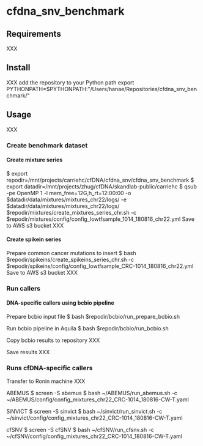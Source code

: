# cfdna_snv_benchmark

## Requirements

XXX

## Install

XXX
add the repository to your Python path
export PYTHONPATH=$PYTHONPATH:"/Users/hanae/Repositories/cfdna_snv_benchmark/"

## Usage

XXX

### Create benchmark dataset

#### Create mixture series

$ export repodir=/mnt/projects/carriehc/cfDNA/cfdna_snv/cfdna_snv_benchmark
$ export datadir=/mnt/projects/zhug/cfDNA/skandlab-public/carriehc
$ qsub -pe OpenMP 1 -l mem_free=12G,h_rt=12:00:00 -o $datadir/data/mixtures/mixtures_chr22/logs/ -e $datadir/data/mixtures/mixtures_chr22/logs/ $repodir/mixtures/create_mixtures_series_chr.sh -c $repodir/mixtures/config/config_lowtfsample_1014_180816_chr22.yml
Save to AWS s3 bucket
XXX

#### Create spikein series

Prepare common cancer mutations to insert
$ bash $repodir/spikeins/create_spikeins_series_chr.sh -c $repodir/spikeins/config/config_lowtfsample_CRC-1014_180816_chr22.yml
Save to AWS s3 bucket
XXX

### Run callers

#### DNA-specific callers using bcbio pipeline

Prepare bcbio input file
$ bash $repodir/bcbio/run_prepare_bcbio.sh

Run bcbio pipeline in Aquila
$ bash $repodir/bcbio/run_bcbio.sh

Copy bcbio results to repository
XXX
 
Save results
XXX

### Runs cfDNA-specific callers 

Transfer to Ronin machine
XXX

ABEMUS
$ screen -S abemus
$ bash ~/ABEMUS/run_abemus.sh -c ~/ABEMUS/config/config_mixtures_chr22_CRC-1014_180816-CW-T.yaml

SiNVICT
$ screen -S sinvict
$ bash ~/sinvict/run_sinvict.sh -c ~/sinvict/config/config_mixtures_chr22_CRC-1014_180816-CW-T.yaml

cfSNV
$ screen -S cfSNV
$ bash ~/cfSNV/run_cfsnv.sh -c ~/cfSNV/config/config_mixtures_chr22_CRC-1014_180816-CW-T.yaml

